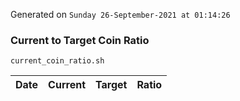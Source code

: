 Generated on `Sunday 26-September-2021 at 01:14:26`

### Current to Target Coin Ratio
`current_coin_ratio.sh`

Date|Current|Target|Ratio
---|---|---|---
